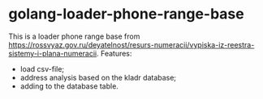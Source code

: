 # golang-loader-phone-range-base

This is a loader phone range base from https://rossvyaz.gov.ru/deyatelnost/resurs-numeracii/vypiska-iz-reestra-sistemy-i-plana-numeracii.
Features:
- load csv-file;
- address analysis based on the kladr database;
- adding to the database table.
